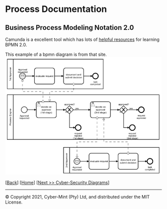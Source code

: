 # Process Documentation

## Business Process Modeling Notation 2.0
Camunda is a excellent tool which has lots of [helpful resources](https://camunda.com/bpmn/examples/) for learning BPMN 2.0.

This example of a bpmn diagram is from that site.
![bpmn](images/bpmn.png)

[[Back](./erd.md)] [[Home](./README.md)] [[Next >> Cyber-Security Diagrams](./cyber-security.md)]
<br>

---
&copy; Copyright 2021, Cyber-Mint (Pty) Ltd, and distributed under the MIT License.
